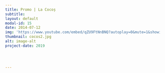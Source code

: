 ```yaml
---
title: Promo | La Cocoș
subtitle: 
layout: default
modal-id: 15
date: 2014-07-12
img: 'https://www.youtube.com/embed/qZU9FtNnBNQ?autoplay=0&mute=1&showinfo=0&loop=1&list=PL4ZHc1f3Rxy36cnSKOPJq1-ozerr5CaIB&enablejsapi=1&amp'
thumbnail: cocos2.jpg
alt: image-alt
project-date: 2019




---
```


